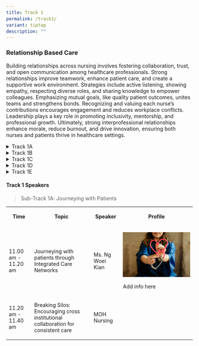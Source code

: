 ```yaml
---
title: Track 1
permalink: /track1/
variant: tiptap
description: ""
---
```

<h3>Relationship Based Care</h3>
<p>Building relationships across nursing involves fostering collaboration,
trust, and open communication among healthcare professionals. Strong relationships
improve teamwork, enhance patient care, and create a supportive work environment.
Strategies include active listening, showing empathy, respecting diverse
roles, and sharing knowledge to empower colleagues. Emphasizing mutual
goals, like quality patient outcomes, unites teams and strengthens bonds.
Recognizing and valuing each nurse’s contributions encourages engagement
and reduces workplace conflicts. Leadership plays a key role in promoting
inclusivity, mentorship, and professional growth. Ultimately, strong interprofessional
relationships enhance morale, reduce burnout, and drive innovation, ensuring
both nurses and patients thrive in healthcare settings.</p>
<div data-type="detailGroup" class="isomer-accordion isomer-accordion-white">
<details class="isomer-details">
<summary>Track 1A</summary>
<div data-type="detailsContent" class="isomer-details-content">
<p>Explores how strengthening human connections transforms patient care journeys
through three interconnected perspectives. First, it examines Singapore's
integrated care networks, showcasing how the healthcare system redesign
enables seamless patient journeys across primary, secondary, and tertiary
care settings, with special focus on polyclinics and Community Nursing
Programs that emphasize continuous, relationship-based care. Second, it
addresses the critical challenge of breaking down institutional silos,
examining barriers to collaboration and leadership's role in fostering
stronger inter-professional relationships, while emphasizing the importance
of maintaining consistent care standards across different settings. Finally,
it highlights how leveraging diversity in healthcare teams leads to better
patient outcomes through enhanced communication and collaborative practices,
featuring successful case studies of cross-institutional partnerships.</p>
</div>
</details>
<details class="isomer-details">
<summary>Track 1B</summary>
<div data-type="detailsContent" class="isomer-details-content">
<p>Demonstrates how healthcare professionals can deliver culturally sensitive
care while maintaining strong human connections in Singapore's diverse
healthcare landscape. Through exploring humanistic principles and emotional
intelligence, the track shows how compassion transcends cultural and linguistic
barriers. It then examines strategies for breaking down institutional silos
to create unified care networks, while preserving each organization's unique
strengths. The track culminates by highlighting practical approaches to
building inclusive healthcare environments that honor cultural differences
while maintaining consistent care standards. Together, these sessions show
how cultural competency and emotional intelligence can enhance both professional
relationships and patient outcomes, ensuring dignified care for all members
of our diverse community.</p>
</div>
</details>
<details class="isomer-details">
<summary>Track 1C</summary>
<div data-type="detailsContent" class="isomer-details-content">
<p>Examines how healthcare environments can evolve to embrace patient voices
as essential components of effective care delivery. Through "Empowering
Patient Participation," healthcare providers explore practical strategies
for integrating patient input into care systems, from implementing bedside
terminals to establishing consistent communication touchpoints. The track
advances to "Preventive Care through Collaborative Relationship," demonstrating
how strong provider-patient partnerships can transform reactive care into
proactive health management. The final session emphasizes creating a culture
of open communication through consistent touchpoints and meaningful family
engagement, recognizing families as crucial amplifiers of patient voices.
This comprehensive approach ensures healthcare delivery becomes a true
partnership, where patients and their families feel empowered to actively
participate in care decisions while working collaboratively with healthcare
providers toward shared health objectives.</p>
</div>
</details>
<details class="isomer-details">
<summary>Track 1D</summary>
<div data-type="detailsContent" class="isomer-details-content">
<p>Examines how to maintain compassionate, human-centered care in an increasingly
digital healthcare environment. The track begins by exploring innovative
approaches to elderly care in the digital era, focusing on how technology
can enhance rather than replace the human touch in nursing practice. It
demonstrates how digital solutions can support nurses in delivering more
personalized, effective care while maintaining meaningful patient connections.The
discussion then moves to the critical balance between digital efficiency
and human empathy in healthcare communication. This session addresses the
challenge of depersonalization in tech-enabled care, offering practical
strategies for nurses to leverage technology while preserving authentic
human connections with patients.</p>
<p>The track concludes by examining how senior nurses play a vital role in
Singapore's evolving healthcare landscape. It explores ways to bridge generational
gaps in nursing practice, promote workforce diversity, and ensure experienced
nurses continue to contribute their valuable insights in shaping a future
where technology and human compassion work in harmony. Throughout these
sessions, the focus remains on creating a healthcare environment where
technological advancement enhances rather than diminishes the essential
human element of nursing care.</p>
</div>
</details>
<details class="isomer-details">
<summary>Track 1E</summary>
<div data-type="detailsContent" class="isomer-details-content">
<p>examines how healthcare professionals can maintain person-centered care
in a metrics-driven healthcare environment. Beginning with mental health
integration into holistic care, the track emphasizes the importance of
addressing patients' psychosocial needs across their life journey. It then
explores practical strategies for nurses to deliver patient-centered care
while meeting operational KPIs, using NHG frameworks that prioritize safety
alongside efficiency.</p>
<p>The track concludes by highlighting nursing's crucial role in long-term
trauma recovery, demonstrating how nurses support patients beyond their
medical needs to achieve significant life milestones after discharge. Together,
these sessions reinforce the importance of seeing each patient as a whole
person with unique needs, challenges, and recovery journeys, rather than
merely as statistics or cases.</p>
</div>
</details>
</div>
<h4>Track 1 Speakers</h4>
<blockquote>
<p>Sub-Track 1A: Journeying with Patients</p>
</blockquote>
<table style="minWidth: 100px">
<colgroup>
<col>
<col>
<col>
<col>
</colgroup>
<tbody>
<tr>
<th rowspan="1" colspan="1">
<p>Time</p>
</th>
<th rowspan="1" colspan="1">
<p>Topic</p>
</th>
<th rowspan="1" colspan="1">
<p>Speaker</p>
</th>
<th rowspan="1" colspan="1">
<p>Profile</p>
</th>
</tr>
<tr>
<td rowspan="1" colspan="1">
<p>11.00 am - 11.20 am</p>
</td>
<td rowspan="1" colspan="1">
<p>Journeying with patients through Integrated Care Networks</p>
</td>
<td rowspan="1" colspan="1">
<p>Ms. Ng Woei Kian</p>
</td>
<td rowspan="1" colspan="1">
<p></p>
<div class="isomer-image-wrapper">
<img style="width: 100%" height="auto" width="100%" alt="" src="/images/patty_brito_Y_3Dt0us7e0_unsplash.jpg">
</div>
<p>Add info here</p>
</td>
</tr>
<tr>
<td rowspan="1" colspan="1">
<p>11.20 am - 11.40 am</p>
</td>
<td rowspan="1" colspan="1">
<p>Breaking Silos: Encouraging cross institutional collaboration for consistent
care</p>
</td>
<td rowspan="1" colspan="1">
<p>MOH Nursing</p>
</td>
<td rowspan="1" colspan="1">
<p></p>
</td>
</tr>
</tbody>
</table>
<p></p>